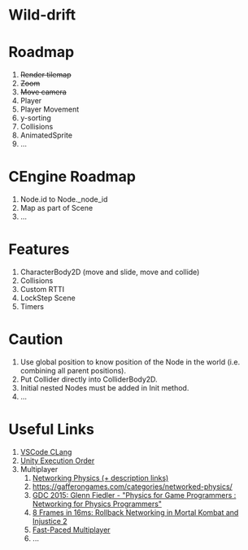 # Wild-drift

# Roadmap

1. ~~Render tilemap~~
1. ~~Zoom~~
1. ~~Move camera~~
1. Player
1. Player Movement
1. y-sorting
1. Collisions
1. AnimatedSprite
1. ...

# CEngine Roadmap

1. Node.id to Node._node_id
1. Map as part of Scene
1. ...

# Features

1. CharacterBody2D (move and slide, move and collide)
1. Collisions
1. Custom RTTI
1. LockStep Scene
1. Timers

# Caution

1. Use global position to know position of the Node in the world (i.e. combining all parent positions).
1. Put Collider directly into ColliderBody2D.
1. Initial nested Nodes must be added in Init method.
1. ...

# Useful Links

1. [VSCode CLang](https://code.visualstudio.com/docs/cpp/config-clang-mac)
1. [Unity Execution Order](https://docs.unity3d.com/Manual/ExecutionOrder.html)
1. Multiplayer
    1. [Networking Physics (+ description links)](https://www.youtube.com/watch?v=9OjIDko1uzc)
    1. https://gafferongames.com/categories/networked-physics/
    1. [GDC 2015: Glenn Fiedler - "Physics for Game Programmers : Networking for Physics Programmers"](https://archive.org/details/GDC2015Fiedler)
    1. [8 Frames in 16ms: Rollback Networking in Mortal Kombat and Injustice 2](https://www.youtube.com/watch?v=7jb0FOcImdg)
    1. [Fast-Paced Multiplayer](https://www.gabrielgambetta.com/client-server-game-architecture.html)
    1. ...